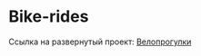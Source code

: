 # Bike-rides

Ccылка на развернутый проект: [Велопрогулки](https://kareivis96.github.io/bike-rides/)
